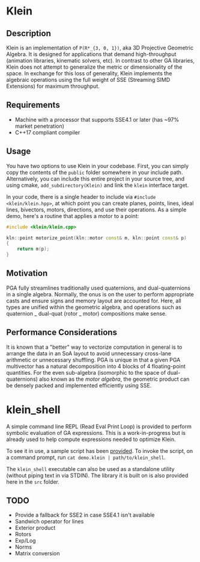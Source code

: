 # Klein

## Description

Klein is an implementation of `P(R*_{3, 0, 1})`, aka 3D Projective Geometric Algebra.
It is designed for applications that demand high-throughput (animation libraries,
kinematic solvers, etc). In contrast to other GA libraries, Klein does not attempt to
generalize the metric or dimensionality of the space. In exchange for this loss of generality,
Klein implements the algebraic operations using the full weight of SSE (Streaming
SIMD Extensions) for maximum throughput.

## Requirements

- Machine with a processor that supports SSE4.1 or later (has ~97% market penetration)
- C++17 compliant compiler

## Usage

You have two options to use Klein in your codebase. First, you can simply copy the contents of the
`public` folder somewhere in your include path. Alternatively, you can include this entire project
in your source tree, and using cmake, `add_subdirectory(Klein)` and link the `klein` interface
target.

In your code, there is a single header to include via `#include <klein/klein.hpp>`, at which point
you can create planes, points, lines, ideal lines, bivectors, motors, directions, and use their
operations. As a simple demo, here's a routine that applies a motor to a point:

```c++
#include <klein/klein.cpp>

kln::point motorize_point(kln::motor const& m, kln::point const& p)
{
    return m(p);
}
```

## Motivation

PGA fully streamlines traditionally used quaternions, and dual-quaternions in a single algebra.
Normally, the onus is on the user to perform appropriate casts and ensure signs and memory layout
are accounted for. Here, all types are unified within the geometric algebra,
and operations such as quaternion _ dual-quat (rotor _ motor) compositions make sense.

## Performance Considerations

It is known that a "better" way to vectorize computation in general is to arrange the data in an SoA
layout to avoid unnecessary cross-lane arithmetic or unnecessary shuffling. PGA is unique in that
a given PGA multivector has a natural decomposition into 4 blocks of 4 floating-point quantities.
For the even sub-algebra (isomorphic to the space of dual-quaternions) also known as the _motor
algebra_, the geometric product can be densely packed and implemented efficiently using SSE.

# klein_shell

A simple command line REPL (Read Eval Print Loop) is provided to perform
symbolic evaluation of GA expressions. This is a work-in-progress but is already used to help
compute expressions needed to optimize Klein.

To see it in use, a sample script has been
[provided](https://github.com/jeremyong/Klein/blob/master/demo.klein). To invoke the script, on a
command prompt, run `cat demo.klein | path/to/klein_shell`.

The `klein_shell` executable can also be used as a standalone utility (without piping text in via
STDIN). The library it is built on is also provided here in the `src` folder.

## TODO

- Provide a fallback for SSE2 in case SSE4.1 isn't available
- Sandwich operator for lines
- Exterior product
- Rotors
- Exp/Log
- Norms
- Matrix conversion
